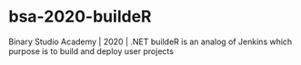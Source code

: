# bsa-2020-buildeR
Binary Studio Academy | 2020 | .NET buildeR is an analog of Jenkins which purpose is to build and deploy user projects
